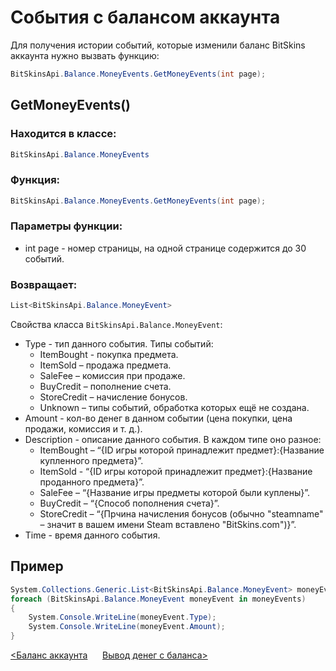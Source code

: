 ﻿# События с балансом аккаунта

Для получения истории событий, которые изменили баланс BitSkins аккаунта нужно вызвать функцию:

```csharp
BitSkinsApi.Balance.MoneyEvents.GetMoneyEvents(int page);
```

## GetMoneyEvents()
### Находится в классе:

```csharp
BitSkinsApi.Balance.MoneyEvents
```

### Функция:

```csharp
BitSkinsApi.Balance.MoneyEvents.GetMoneyEvents(int page);
```

### Параметры функции:
* int page - номер страницы, на одной странице содержится до 30 событий.

### Возвращает:

```csharp
List<BitSkinsApi.Balance.MoneyEvent>
```
Свойства класса ```BitSkinsApi.Balance.MoneyEvent```:
* Type - тип данного события. Типы событий:
  - ItemBought - покупка предмета.
  - ItemSold – продажа предмета.
  - SaleFee – комиссия при продаже.
  - BuyCredit – пополнение счета.
  - StoreCredit – начисление бонусов.
  - Unknown – типы событий, обработка которых ещё не создана.
* Amount - кол-во денег в данном событии (цена покупки, цена продажи, комиссия и т. д.).
* Description - описание данного события. В каждом типе оно разное:
  - ItemBought – “{ID игры которой принадлежит предмет}:{Название купленного предмета}”.
  - ItemSold - “{ID игры которой принадлежит предмет}:{Название проданного предмета}”.
  - SaleFee – “{Название игры предметы которой были куплены}”.
  - BuyCredit – “{Способ пополнения счета}”.
  - StoreCredit – “{Прчина начисления бонусов (обычно "steamname" – значит в вашем имени Steam вставлено "BitSkins.com")}”.
* Time - время данного события.

## Пример

```csharp
System.Collections.Generic.List<BitSkinsApi.Balance.MoneyEvent> moneyEvents = BitSkinsApi.Balance.MoneyEvents.GetMoneyEvents(1);
foreach (BitSkinsApi.Balance.MoneyEvent moneyEvent in moneyEvents)
{
    System.Console.WriteLine(moneyEvent.Type);
    System.Console.WriteLine(moneyEvent.Amount);
}
```

[<Баланс аккаунта](https://github.com/Captious99/BitSkinsApi/blob/master/docs/ru/balance/account_balance.md) &nbsp;&nbsp;&nbsp;&nbsp; [Вывод денег с баланса>](https://github.com/Captious99/BitSkinsApi/blob/master/docs/ru/balance/withdraw_money.md)